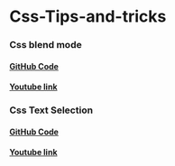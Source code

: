 # Css-Tips-and-tricks

### Css blend mode 
#### <a href="https://github.com/Pinky057/Css-Tips-and-tricks/tree/Css-blend-mode">GitHub Code</a>
#### <a href="https://www.youtube.com/watch?v=SSWrvKw8-BY">Youtube link</a>


### Css Text Selection
#### <a href="https://github.com/Pinky057/Css-Tips-and-tricks/tree/Css-Text-Selection">GitHub Code</a>
#### <a href="https://www.youtube.com/watch?v=SSWrvKw8-BY">Youtube link</a>
